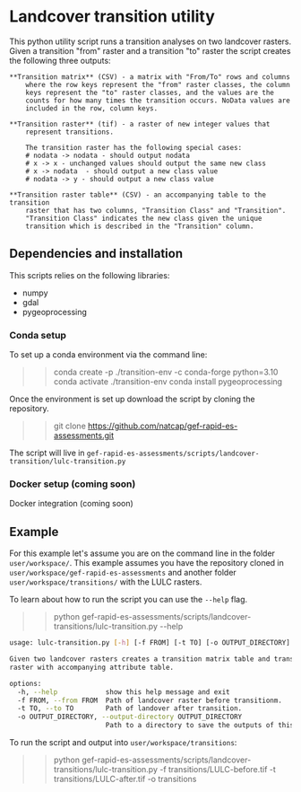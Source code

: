 # Landcover transition utility
This python utility script runs a transition analyses on two landcover rasters.
Given a transition "from" raster and a transition "to" raster the script
creates the following three outputs:

    **Transition matrix** (CSV) - a matrix with "From/To" rows and columns
        where the row keys represent the "from" raster classes, the column
        keys represent the "to" raster classes, and the values are the
        counts for how many times the transition occurs. NoData values are
        included in the row, column keys.

    **Transition raster** (tif) - a raster of new integer values that
        represent transitions.

        The transition raster has the following special cases:
        # nodata -> nodata - should output nodata
        # x -> x - unchanged values should output the same new class
        # x -> nodata  - should output a new class value
        # nodata -> y - should output a new class value

    **Transition raster table** (CSV) - an accompanying table to the transition
        raster that has two columns, "Transition Class" and "Transition".
        "Transition Class" indicates the new class given the unique
        transition which is described in the "Transition" column.

## Dependencies and installation
This scripts relies on the following libraries:
  - numpy
  - gdal
  - pygeoprocessing

### Conda setup
To set up a conda environment via the command line:

  >> conda create -p ./transition-env -c conda-forge python=3.10
  >> conda activate ./transition-env
  >> conda install pygeoprocessing

Once the environment is set up download the script by cloning the repository.

  >> git clone https://github.com/natcap/gef-rapid-es-assessments.git

The script will live in `gef-rapid-es-assessments/scripts/landcover-transition/lulc-transition.py`

### Docker setup (coming soon)
Docker integration (coming soon)

## Example
For this example let's assume you are on the command line in the folder
`user/workspace/`. This example assumes you have the repository cloned in
`user/workspace/gef-rapid-es-assessments` and another folder
`user/workspace/transitions/` with the LULC rasters.

To learn about how to run the script you can use the `--help` flag.
  >> python gef-rapid-es-assessments/scripts/landcover-transitions/lulc-transition.py --help

```bash
usage: lulc-transition.py [-h] [-f FROM] [-t TO] [-o OUTPUT_DIRECTORY]

Given two landcover rasters creates a transition matrix table and transition
raster with accompanying attribute table.

options:
  -h, --help            show this help message and exit
  -f FROM, --from FROM  Path of landcover raster before transitionm.
  -t TO, --to TO        Path of landover after transition.
  -o OUTPUT_DIRECTORY, --output-directory OUTPUT_DIRECTORY
                        Path to a directory to save the outputs of this script.
```
To run the script and output into `user/workspace/transitions`:
  >> python gef-rapid-es-assessments/scripts/landcover-transitions/lulc-transition.py -f transitions/LULC-before.tif -t transitions/LULC-after.tif -o transitions

